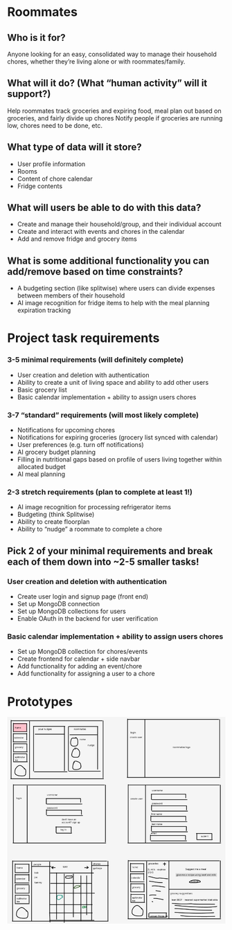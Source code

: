 # Roommates
## Who is it for?
Anyone looking for an easy, consolidated way to manage their household chores, whether they’re living alone or with roommates/family.
## What will it do? (What “human activity” will it support?)
Help roommates track groceries and expiring food, meal plan out based on groceries, and fairly divide up chores
Notify people if groceries are running low, chores need to be done, etc.
## What type of data will it store?
- User profile information
- Rooms
- Content of chore calendar
- Fridge contents
## What will users be able to do with this data?
- Create and manage their household/group, and their individual account
- Create and interact with events and chores in the calendar
- Add and remove fridge and grocery items
## What is some additional functionality you can add/remove based on time constraints?
- A budgeting section (like splitwise) where users can divide expenses between members of their household
- AI image recognition for fridge items to help with the meal planning expiration tracking

# Project task requirements
### 3-5 minimal requirements (will definitely complete)
- User creation and deletion with authentication
- Ability to create a unit of living space and ability to add other users
- Basic grocery list
- Basic calendar implementation + ability to assign users chores
### 3-7 “standard” requirements (will most likely complete)
- Notifications for upcoming chores
- Notifications for expiring groceries (grocery list synced with calendar)
- User preferences (e.g. turn off notifications)
- AI grocery budget planning 
- Filling in nutritional gaps based on profile of users living together within allocated budget
- AI meal planning
### 2-3 stretch requirements (plan to complete at least 1!)
- AI image recognition for processing refrigerator items
- Budgeting (think Splitwise)
- Ability to create floorplan
- Ability to “nudge” a roommate to complete a chore

## Pick 2 of your minimal requirements and break each of them down into ~2-5 smaller tasks!
### User creation and deletion with authentication
- Create user login and signup page (front end)
- Set up MongoDB connection
- Set up MongoDB collections for users
- Enable OAuth in the backend for user verification
### Basic calendar implementation + ability to assign users chores
- Set up MongoDB collection for chores/events
- Create frontend for calendar + side navbar
- Add functionality for adding an event/chore
- Add functionality for assigning a user to a chore

# Prototypes

![prototype](prototype.png)
